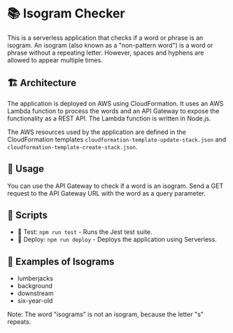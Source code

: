 # 📚 Isogram Checker

This is a serverless application that checks if a word or phrase is an isogram. An isogram (also known as a "non-pattern word") is a word or phrase without a repeating letter. However, spaces and hyphens are allowed to appear multiple times.

## 🏗️ Architecture

The application is deployed on AWS using CloudFormation. It uses an AWS Lambda function to process the words and an API Gateway to expose the functionality as a REST API. The Lambda function is written in Node.js.

The AWS resources used by the application are defined in the CloudFormation templates `cloudformation-template-update-stack.json` and `cloudformation-template-create-stack.json`.

## 🚀 Usage

You can use the API Gateway to check if a word is an isogram. Send a GET request to the API Gateway URL with the word as a query parameter.

## 📜 Scripts

- 🧪 Test: `npm run test` - Runs the Jest test suite.
- 🚀 Deploy: `npm run deploy` - Deploys the application using Serverless.

## 📝 Examples of Isograms

- lumberjacks
- background
- downstream
- six-year-old

Note: The word "isograms" is not an isogram, because the letter "s" repeats.